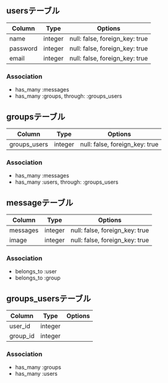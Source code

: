 ## usersテーブル

|Column|Type|Options|
|------|----|-------|
|name|integer|null: false, foreign_key: true|
|password|integer|null: false, foreign_key: true|
|email|integer|null: false, foreign_key: true|

### Association
- has_many :messages
- has_many :groups, through: :groups_users

## groupsテーブル

|Column|Type|Options|
|------|----|-------|
|groups_users|integer|null: false, foreign_key: true|


### Association
- has_many :messages
- has_many :users, through: :groups_users

## messageテーブル

|Column|Type|Options|
|------|----|-------|
|messages|integer|null: false, foreign_key: true|
|image|integer|null: false, foreign_key: true|

### Association
- belongs_to :user
- belongs_to :group

## groups_usersテーブル

|Column|Type|Options|
|------|----|-------|
|user_id|integer||
|group_id|integer||

### Association
- has_many :groups
- has_many :users